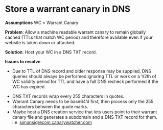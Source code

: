 # Store a warrant canary in DNS

**Assumptions**
WC = Warrant Canary

**Problem**: Allow a machine readable warrant canary to remain globally cached (TTLs that match WC period) and therefore available even if your website is taken down or attacked.

**Solution**: Host your WC in a DNS TXT record.

**Issues to resolve**
- Due to TTL of DNS record and older response may be supplied, DNS queries should always be performed ignoring TTL or work on a 1/2th of WC validity period for TTL and have a full DNS recheck performed if the WC has expired.

* DNS TXT records wrap every 255 characters in quotes.
* Warrant Canary needs to be base64’d first, then process only the 255 characters between the quote marks.
* Maybe host a DNS creation service that lets users point to their warrant canary file and generates a subdomain and a DNS TXT record for them. i.e. [simonsigrecom.canarywatcher.com](https://simonsigrecom.canarywatcher.com)
